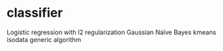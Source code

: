 classifier
==========

Logistic regression with l2 regularization
Gaussian Naïve Bayes
kmeans
isodata
generic algorithm
